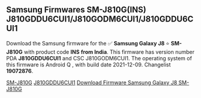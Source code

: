 <h2>Samsung Firmwares SM-J810G(INS) J810GDDU6CUI1/J810GODM6CUI1/J810GDDU6CUI1</h2>
Download the Samsung firmware for the ✅ <strong>Samsung Galaxy J8 </strong> ⭐ <strong>SM-J810G</strong> with product code <strong>INS</strong> <strong> from India</strong>. This firmware has version number PDA <strong>J810GDDU6CUI1</strong> and CSC J810GODM6CUI1. The operating system of this firmware is Android Q , with build date 2021-12-09. Changelist <strong>19072876</strong>.


[SM-J810G](https://samfirm.shop/samsung/model/SM-J810G)
[J810GDDU6CUI1](https://samfirm.shop/samsung/pda/J810GDDU6CUI1)
[Download Firmware Samsung Galaxy J8 SM-J810G](https://samfirm.shop/samsung/firmware/481263)
